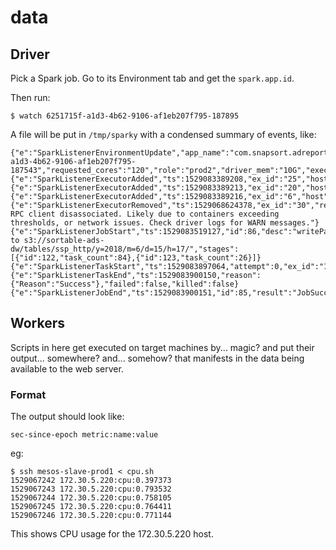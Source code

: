 # data

## Driver

Pick a Spark job. Go to its Environment tab and get the `spark.app.id`.

Then run:

```
$ watch 6251715f-a1d3-4b62-9106-af1eb207f795-187895
```

A file will be put in `/tmp/sparky` with a condensed summary of events, like:

```
{"e":"SparkListenerEnvironmentUpdate","app_name":"com.snapsort.adreports.spark.RevenueImpressionByNetworkLoader$","app_id":"6251715f-a1d3-4b62-9106-af1eb207f795-187543","requested_cores":"120","role":"prod2","driver_mem":"10G","executor_mem":"12G"}
{"e":"SparkListenerExecutorAdded","ts":1529083389208,"ex_id":"25","host":"172.30.5.7"}
{"e":"SparkListenerExecutorAdded","ts":1529083389213,"ex_id":"20","host":"172.30.5.248"}
{"e":"SparkListenerExecutorAdded","ts":1529083389216,"ex_id":"6","host":"172.30.5.14"}
{"e":"SparkListenerExecutorRemoved","ts":1529068624378,"ex_id":"30","reason":"Remote RPC client disassociated. Likely due to containers exceeding thresholds, or network issues. Check driver logs for WARN messages."}
{"e":"SparkListenerJobStart","ts":1529083519127,"id":86,"desc":"writePartitionData to s3://sortable-ads-dw/tables/ssp_http/y=2018/m=6/d=15/h=17/","stages":[{"id":122,"task_count":84},{"id":123,"task_count":26}]}
{"e":"SparkListenerTaskStart","ts":1529083897064,"attempt":0,"ex_id":"1","id":3633,"stage_id":0}
{"e":"SparkListenerTaskEnd","ts":1529083900150,"reason":{"Reason":"Success"},"failed":false,"killed":false}
{"e":"SparkListenerJobEnd","ts":1529083900151,"id":85,"result":"JobSucceeded"}
```


## Workers

Scripts in here get executed on target machines by... magic? and put their output... somewhere?
and... somehow? that manifests in the data being available to the web server.

### Format

The output should look like:

```
sec-since-epoch metric:name:value
```

eg:

```
$ ssh mesos-slave-prod1 < cpu.sh
1529067242 172.30.5.220:cpu:0.397373
1529067243 172.30.5.220:cpu:0.793532
1529067244 172.30.5.220:cpu:0.758105
1529067245 172.30.5.220:cpu:0.764411
1529067246 172.30.5.220:cpu:0.771144
```

This shows CPU usage for the 172.30.5.220 host.
